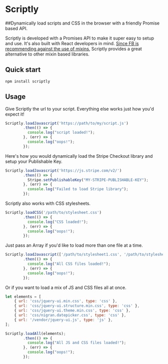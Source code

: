 Scriptly
=======

##Dynamically load scripts and CSS in the browser with a friendly Promise based API.

Scriptly is developed with a Promises API to make it super easy to setup and use.  It's also built with React developers in mind.  [Since FB is recommending against the use of mixins](https://facebook.github.io/react/blog/2016/07/13/mixins-considered-harmful.html), Scriptly provides a great alternative to other mixin based libraries.

Quick start
-------

  ```shell
  npm install scriptly
  ```
  
Usage
-------

Give Scriptly the url to your script.  Everything else works just how you'd expect it!

```js
Scriptly.loadJavascript('https://path/to/my/script.js')
        .then(() => {
          console.log("script loaded!");
        }, (err) => {
          console.log("oops!");
        });
```

Here's how you would dynamically load the Stripe Checkout library and setup your Publishable Key.

```js
Scriptly.loadJavascript('https://js.stripe.com/v2/')
        .then(() => {
          Stripe.setPublishableKey("MY-STRIPE-PUBLISHABLE-KEY");
        }, (err) => {
          console.log("Failed to load Stripe library");
        });
```
  
Scriptly also works with CSS stylesheets.

```js
Scriptly.loadCSS('/path/to/stylesheet.css')
        .then(() => {
          console.log("CSS loaded!");
        }, (err) => {
          console.log("oops!");
        });
```


Just pass an Array if you'd like to load more than one file at a time.

```js
Scriptly.loadJavascript(['/path/to/stylesheet1.css', '/path/to/stylesheet2.css'])
        .then(() => {
          console.log("All CSS files loaded!");
        }, (err) => {
          console.log("oops!");
        });
```

Or if you want to load a mix of JS and CSS files all at once.

```js
let elements = [
    { url: 'css/jquery-ui.min.css', type: 'css' },
    { url: 'css/jquery-ui.structure.min.css', type: 'css' },
    { url: 'css/jquery-ui.theme.min.css', type: 'css' },
    { url: 'css/nigran.datepicker.css', type: 'css' },
    { url: '/vendor/jquery-ui.js', type: 'js' },
];

Scriptly.loadAll(elements);
        .then(() => {
          console.log("All JS and CSS files loaded!");
        }, (err) => {
          console.log("oops!");
        });
```


